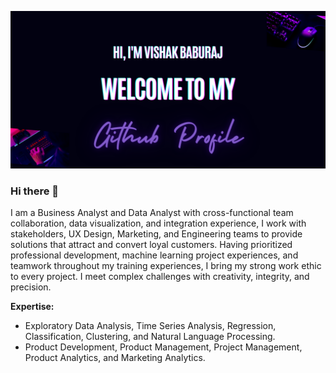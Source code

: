 ![](https://github.com/VishakBaburaj/VishakBaburaj/blob/main/Banner_Vishak.png)
### Hi there 👋
I am a Business Analyst and Data Analyst with cross-functional team collaboration, data visualization, and integration experience, I work with stakeholders, UX Design, Marketing, and Engineering teams to provide solutions that attract and convert loyal customers. Having prioritized professional development, machine learning project experiences, and teamwork throughout my training experiences, I bring my strong work ethic to every project. I meet complex challenges with creativity, integrity, and precision.

**Expertise:**
* Exploratory Data Analysis, Time Series Analysis, Regression, Classification, Clustering, and Natural Language Processing.
* Product Development, Product Management, Project Management, Product Analytics, and Marketing Analytics.
